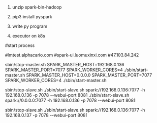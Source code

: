 1. unzip spark-bin-hadoop

2. pip3 install pyspark

3. write py program

4. executor on k8s



#start process

#lmtest.alphacario.com
#spark-ui.luomuxinxi.com
#47.103.84.242

sbin/stop-master.sh
SPARK_MASTER_HOST=192.168.0.136 SPARK_MASTER_PORT=7077 SPARK_WORKER_CORES=4 ./sbin/start-master.sh
SPARK_MASTER_HOST=0.0.0.0 SPARK_MASTER_PORT=7077 SPARK_WORKER_CORES=4 ./sbin/start-master.sh

sbin/stop-slave.sh
./sbin/start-slave.sh spark://192.168.0.136:7077 -h 192.168.0.136 -p 7078 --webui-port 8081
./sbin/start-slave.sh spark://0.0.0.0:7077 -h 192.168.0.136 -p 7078 --webui-port 8081

sbin/stop-slave.sh
./sbin/start-slave.sh spark://192.168.0.136:7077 -h 192.168.0.137 -p 7078 --webui-port 8081
